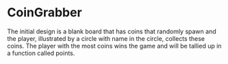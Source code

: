 # CoinGrabber
The initial design is a blank board that has coins that randomly spawn and the player, illustrated by a circle with name in the circle, collects these coins. The player with the most coins wins the game and will be tallied up in a function called points.
